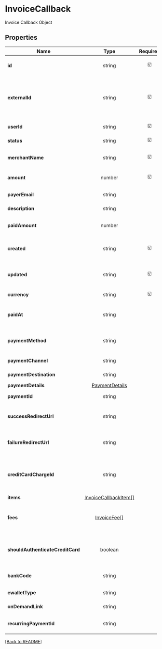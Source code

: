 # InvoiceCallback

Invoice Callback Object

## Properties

| Name | Type | Required | Description | Examples |
|------------|:-------------:|:-------------:|-------------|:-------------:|
| **id** |string | ☑️ | An invoice ID generated by Xendit | | |
| **externalId** |string | ☑️ | ID of your choice (typically the unique identifier of an invoice in your system) | | |
| **userId** |string | ☑️ | Xendit Business ID | | |
| **status** |string | ☑️ | The status of the invoice. | | |
| **merchantName** |string | ☑️ | The name of company or website | | |
| **amount** |number | ☑️ | Nominal amount for the invoice | | |
| **payerEmail** |string |  | Email of the payer | | |
| **description** |string |  | Description for the invoice | | |
| **paidAmount** |number |  | Total amount paid for the invoice | | |
| **created** |string | ☑️ | The date and time when the invoice was created. | | |
| **updated** |string | ☑️ | The date and time when the invoice was last updated. | | |
| **currency** |string | ☑️ | The currency of the invoice. | | |
| **paidAt** |string |  | The date and time when the invoice was paid. | | |
| **paymentMethod** |string |  | The payment method used for the invoice. | | |
| **paymentChannel** |string |  | The payment channel. | | |
| **paymentDestination** |string |  | The payment destination. | | |
| **paymentDetails** |[PaymentDetails](PaymentDetails.md) |  |  | | |
| **paymentId** |string |  | The ID of the payment. | | |
| **successRedirectUrl** |string |  | The URL to redirect to on successful payment. | | |
| **failureRedirectUrl** |string |  | The URL to redirect to on payment failure. | | |
| **creditCardChargeId** |string |  | The ID associated with a credit card charge (if applicable). | | |
| **items** |[InvoiceCallbackItem[]](InvoiceCallbackItem.md) |  |  | | |
| **fees** |[InvoiceFee[]](InvoiceFee.md) |  | An array of fees associated with the invoice. | | |
| **shouldAuthenticateCreditCard** |boolean |  | Indicates whether credit card authentication is required. | | |
| **bankCode** |string |  | The bank code for the bank details. | | |
| **ewalletType** |string |  | The type of eWallet. | | |
| **onDemandLink** |string |  | The on-demand link. | | |
| **recurringPaymentId** |string |  | The ID of the recurring payment. | | |



[[Back to README]](../../README.md)